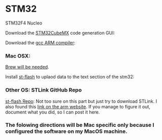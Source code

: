 # STM32
STM32F4 Nucleo 

Download the [STM32CubeMX](https://www.st.com/en/development-tools/stm32cubemx.html) code generation GUI:

Download the [gcc ARM compiler](https://developer.arm.com/open-source/gnu-toolchain/gnu-rm/downloads):

### Mac OSX: 
[Brew will be needed](https://brew.sh/).

Install [st-flash](http://macappstore.org/stlink/) to uplaod data to the text section of the stm32: 

### Other OS: STLink GitHub Repo
[st-flash Repo](https://github.com/texane/stlink):
Not too sure on this part but just try to download STLink. 
I also found this [link on the arm website](https://www.st.com/en/development-tools/stsw-link004.html).
If you manage to figure it out, document what you did, so I can post it here.

### The folowing directions will be Mac specific only because I configured the software on my MacOS machine.




